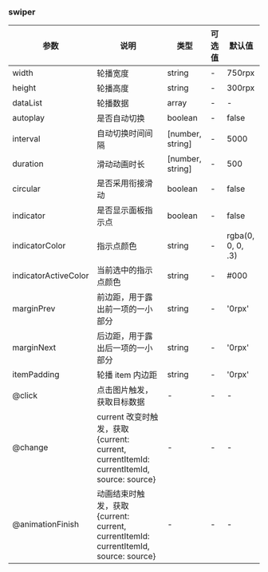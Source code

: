 ### swiper

| 参数                 | 说明                                                                                      | 类型             | 可选值 | 默认值            |
| -------------------- | ----------------------------------------------------------------------------------------- | ---------------- | ------ | ----------------- |
| width                | 轮播宽度                                                                                  | string           | -      | 750rpx            |
| height               | 轮播高度                                                                                  | string           | -      | 300rpx            |
| dataList             | 轮播数据                                                                                  | array            | -      | -                 |
| autoplay             | 是否自动切换                                                                              | boolean          | -      | false             |
| interval             | 自动切换时间间隔                                                                          | [number, string] | -      | 5000              |
| duration             | 滑动动画时长                                                                              | [number, string] | -      | 500               |
| circular             | 是否采用衔接滑动                                                                          | boolean          | -      | false             |
| indicator            | 是否显示面板指示点                                                                        | boolean          | -      | false             |
| indicatorColor       | 指示点颜色                                                                                | string           | -      | rgba(0, 0, 0, .3) |
| indicatorActiveColor | 当前选中的指示点颜色                                                                      | string           | -      | #000              |
| marginPrev           | 前边距，用于露出前一项的一小部分                                                          | string           | -      | '0rpx'            |
| marginNext           | 后边距，用于露出后一项的一小部分                                                          | string           | -      | '0rpx'            |
| itemPadding          | 轮播 item 内边距                                                                          | string           | -      | '0rpx'            |
| @click               | 点击图片触发，获取目标数据                                                                | -                | -      | -                 |
| @change              | current 改变时触发，获取 {current: current, currentItemId: currentItemId, source: source} | -                | -      | -                 |
| @animationFinish     | 动画结束时触发，获取 {current: current, currentItemId: currentItemId, source: source}     | -                | -      | -                 |
